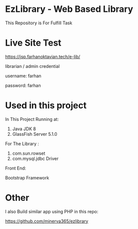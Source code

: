 # EzLibrary - Web Based Library
This Repository is For Fulfill Task

# Live Site Test

  https://jsp.farhanoktavian.tech/e-lib/
  
librarian / admin credential

username: farhan

password: farhan

# Used in this project
In This Project Running at:
1. Java JDK 8
2. GlassFish Server 5.1.0

For The Library :
1. com.sun.rowset 
2. com.mysql.jdbc Driver

Front End:

Bootstrap Framework

# Other
I also Build similar app using PHP in this repo:


https://github.com/minerva365/ezlibrary
